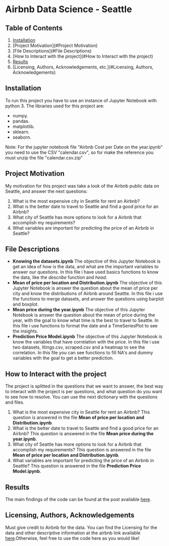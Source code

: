 # Airbnb Data Science - Seattle

## Table of Contents
1. [Installation](#Installation)
2. [Project Motivation](#Project Motivation)
3. [File Descriptions](#File Descriptions)
4. [How to Interact with the project](#How to Interact with the project)
5. [Results](#Results)
6. [Licensing, Authors, Acknowledgements, etc.](#Licensing, Authors, Acknowledgements)

## Installation
To run this project you have to use an instance of Jupyter Notebook with python 3. 
The libraries used for this project are:
* numpy.
* pandas.
* matplotlib.
* sklearn.
* seaborn.

Note: For the jupyter notebook file "Airbnb Cost per Date on the year.ipynb" you need to use the CSV "calendar.csv", so for make the reference you must unzip the file "calendar.csv.zip"

## Project Motivation
My motivation for this project was take a look of the Airbnb public data on Seattle, and answer the next questions:
1. What is the most expensive city in Seattle for rent an Airbnb?
2. What is the better date to travel to Seattle and find a good price for an Airbnb?
3. What city of Seattle has more options to look for a Airbnb that accomplish my requirements?
4. What variables are important for predicting the price of an Airbnb in Seattle?

## File Descriptions
* **Knowing the datasets.ipynb**
The objective of this Jupyter Notebook is get an idea of how is the data, and what are the important variables to answer our questions. In this file i have used basics functions to know the data, like the _describe_ function and _head_. 
* **Mean of price per location and Distribution.ipynb**
The objective of this Jupyter Notebook is answer the question about the mean of price per city and know the distributions of Airbnb around Seattle. In this file i use the functions to merge datasets, and answer the questions using barplot and boxplot. 
* **Mean price during the year.ipynb**
The objective of this Jupyter Notebook is answer the question about the mean of price during the year, with the goal to know what time is the best to travel to Seattle. In this file i use functions to format the date and a TimeSeriesPlot to see the insights.
* **Prediction Price Model.ipynb**
The objective of this Jupyter Notebook is know the variables that have correlation with the price. In this file i use two datasets, litings.csv, scraped.csv and a heatmap to see the correlation. In this file you can see functions to fill NA's and dummy variables with the goal to get a better prediction.

## How to Interact with the project
The project is splitted in the questions that we want to answer, the best way to interact with the project is per questions, and what question do you want to see how to resolve. You can use the next dictionary with the questions and files. 
1. What is the most expensive city in Seattle for rent an Airbnb? This question is answered in the file **Mean of price per location and Distribution.ipynb**.
2. What is the better date to travel to Seattle and find a good price for an Airbnb? This question is answered in the file **Mean price during the year.ipynb**.
3.  What city of Seattle has more options to look for a Airbnb that accomplish my requirements? This question is answered in the file **Mean of price per location and Distribution.ipynb**.
4. What variables are important for predicting the price of an Airbnb in Seattle? This question is answered in the file **Prediction Price Model.ipynb**.

## Results
The main findings of the code can be found at the post available [here](https://medium.com/@giovanib07/4-facts-that-will-make-you-thing-when-you-have-to-rent-a-airbnb-in-seattle-a8f42857389e).

## Licensing, Authors, Acknowledgements
Must give credit to Airbnb for the data. You can find the Licensing for the data and other descriptive information at the airbnb link available [here](http://insideairbnb.com/get-the-data.html).Otherwise, feel free to use the code here as you would like!


